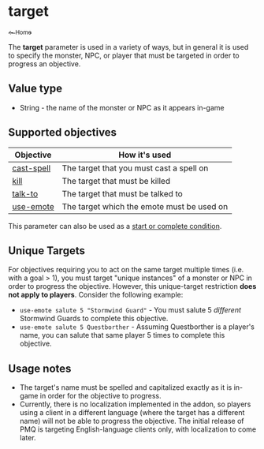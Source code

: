 # target

<a href="../index.md"><sub>← Home</sub></a>

The **target** parameter is used in a variety of ways, but in general it is used to specify the monster, NPC, or player that must be targeted in order to progress an objective.

## Value type

* String - the name of the monster or NPC as it appears in-game

## Supported objectives

| Objective | How it's used |
|---|---|
| [cast-spell](../objectives/cast-spell.md) | The target that you must cast a spell on |
| [kill](../objectives/kill.md) | The target that must be killed |
| [talk-to](../objectives/talk-to.md) | The target that must be talked to |
| [use-emote](../objectives/use-emote.md) | The target which the emote must be used on |

This parameter can also be used as a [start or complete condition](../guides/start-complete.md).

## Unique Targets

For objectives requiring you to act on the same target multiple times (i.e. with a goal &gt; 1), you must target "unique instances" of a monster or NPC in order to progress the objective. However, this unique-target restriction **does not apply to players**. Consider the following example:

* `use-emote salute 5 "Stormwind Guard"` - You must salute 5 _different_ Stormwind Guards to complete this objective.
* `use-emote salute 5 Questborther` - Assuming Questborther is a player's name, you can salute that same player 5 times to complete this objective.

## Usage notes

* The target's name must be spelled and capitalized exactly as it is in-game in order for the objective to progress.
* Currently, there is no localization implemented in the addon, so players using a client in a different language (where the target has a different name) will not be able to progress the objective. The initial release of PMQ is targeting English-language clients only, with localization to come later.
